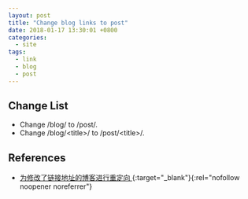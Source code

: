 ```yaml
---
layout: post
title: "Change blog links to post"
date: 2018-01-17 13:30:01 +0800
categories:
  - site
tags:
  - link 
  - blog
  - post
---
```


## Change List
- Change /blog/ to /post/.
- Change /blog/&lt;title&gt;/ to /post/&lt;title&gt;/.

## References
- [为修改了链接地址的博客进行重定向 ](https://walterlv.github.io/post/redirect-for-blog-links){:target="_blank"}{:rel="nofollow noopener noreferrer"} 